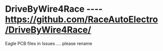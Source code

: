 # DriveByWire4Race  ---- https://github.com/RaceAutoElectro/DriveByWire4Race/


Eagle PCB files in Issues .... please rename 
